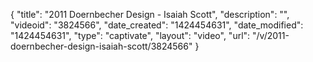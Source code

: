 {
    "title": "2011 Doernbecher Design - Isaiah Scott",
    "description": "",
    "videoid": "3824566",
    "date_created": "1424454631",
    "date_modified": "1424454631",
    "type": "captivate",
    "layout": "video",
    "url": "\/v\/2011-doernbecher-design-isaiah-scott\/3824566"
}